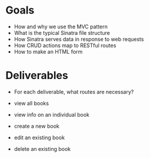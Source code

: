 # Goals
- How and why we use the MVC pattern
- What is the typical Sinatra file structure
- How Sinatra serves data in response to web requests
- How CRUD actions map to RESTful routes
- How to make an HTML form

# Deliverables
- For each deliverable, what routes are necessary?

- view all books

- view info on an individual book

- create a new book

- edit an existing book

- delete an existing book

